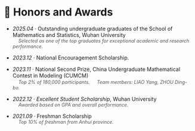 <style>
.note {
  margin-left: 1.2em;     /* 缩进 */
  font-size: 0.9em;        /* 小一号字体 */
  font-style: italic;      /* 斜体 */
  color: #555;             /* 中性灰色 */
  margin-top: 0.2em;       /* 与上方文字的间距 */
}
</style>
<!-- ========================================================================================================================================== -->
<span class="anchor" id="honors-and-awards"></span>
<!-- ========================================================================================================================================== -->
# 🏅 Honors and Awards

- *2025.04* ‧ Outstanding undergraduate graduates of the School of Mathematics and Statistics, Wuhan University    
  <span class="note">Selected as one of the top graduates for exceptional academic and research performance.</span>

- *2023.12* ‧ National Encouragement Scholarship.

- *2023.11* ‧ National Second Prize, China Undergraduate Mathematical Contest in Modeling (CUMCM)    
  <span class="note">Top 2% of 180,000 participants.</span>
  <span class="note">Team members: LIAO Yang, ZHOU Ding-bo.</span>


- *2022.12* ‧ *Excellent Student Scholarship*, Wuhan University    
  <span class="note">Awarded based on GPA and overall performance.</span>

- *2021.09* ‧ Freshman Scholarship    
  <span class="note">Top 10% of freshman from Anhui province.</span>
